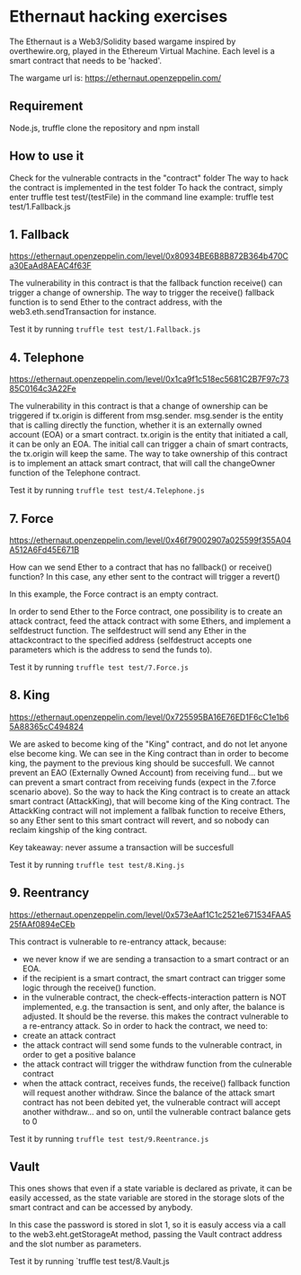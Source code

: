 # Ethernaut hacking exercises

The Ethernaut is a Web3/Solidity based wargame inspired by overthewire.org, played in the Ethereum Virtual Machine. Each level is a smart contract that needs to be 'hacked'.

The wargame url is: https://ethernaut.openzeppelin.com/

## Requirement
Node.js, truffle
clone the repository and npm install

## How to use it
Check for the vulnerable contracts in the "contract" folder
The way to hack the contract is implemented in the test folder
To hack the contract, simply enter truffle test test/(testFile) in the command line
example: truffle test test/1.Fallback.js

## 1. Fallback

https://ethernaut.openzeppelin.com/level/0x80934BE6B8B872B364b470Ca30EaAd8AEAC4f63F

The vulnerability in this contract is that the fallback function receive() can trigger a change of ownership.
The way to trigger the receive() fallback function is to send Ether to the contract address, with the web3.eth.sendTransaction for instance.

Test it by running
`truffle test test/1.Fallback.js`

## 4. Telephone

https://ethernaut.openzeppelin.com/level/0x1ca9f1c518ec5681C2B7F97c7385C0164c3A22Fe

The vulnerability in this contract is that a change of ownership can be triggered if tx.origin is different from msg.sender.
msg.sender is the entity that is calling directly the function, whether it is an externally owned account (EOA) or a smart contract.
tx.origin is the entity that initiated a call, it can be only an EOA. The initial call can trigger a chain of smart contracts, the tx.origin will keep the same. 
The way to take ownership of this contract is to implement an attack smart contract, that will call the changeOwner function of the Telephone contract.

Test it by running
`truffle test test/4.Telephone.js`

## 7. Force

https://ethernaut.openzeppelin.com/level/0x46f79002907a025599f355A04A512A6Fd45E671B

How can we send Ether to a contract that has no fallback() or receive() function? In this case, any ether sent to the contract will trigger a revert()

In this example, the Force contract is an empty contract.

In order to send Ether to the Force contract, one possibility is to create an attack contract, feed the attack contract with some Ethers, and implement a selfdestruct function. The selfdestruct will send any Ether in the attackcontract to the specified address (selfdestruct accepts one parameters which is the address to send the funds to).

Test it by running
`truffle test test/7.Force.js`

## 8. King

https://ethernaut.openzeppelin.com/level/0x725595BA16E76ED1F6cC1e1b65A88365cC494824

We are asked to become king of the "King" contract, and do not let anyone else become king.
We can see in the King contract than in order to become king, the payment to the previous king should be succesfull.
We cannot prevent an EAO (Externally Owned Account) from receiving fund... but we can prevent a smart contract from receiving funds (expect in the 7.force scenario above).
So the way to hack the King contract is to create an attack smart contract (AttackKing), that will become king of the King contract. The AttackKing contract will not implement a fallbak function to receive Ethers, so any Ether sent to this smart contract will revert, and so nobody can reclaim kingship of the king contract.

Key takeaway: never assume a transaction will be succesfull

Test it by running 
`truffle test test/8.King.js`

## 9. Reentrancy

https://ethernaut.openzeppelin.com/level/0x573eAaf1C1c2521e671534FAA525fAAf0894eCEb

This contract is vulnerable to re-entrancy attack, because:
- we never know if we are sending a transaction to a smart contract or an EOA.
- if the recipient is a smart contract, the smart contract can trigger some logic through the receive() function.
- in the vulnerable contract, the check-effects-interaction pattern is NOT implemented, e.g. the transaction is sent, and only after, the balance is adjusted. It should be the reverse. this makes the contract vulnerable to a re-entrancy attack.
So in order to hack the contract, we need to:
- create an attack contract
- the attack contract will send some funds to the vulnerable contract, in order to get a positive balance
- the attack contract will trigger the withdraw function from the culnerable contract
- when the attack contract, receives funds, the receive() fallback function will request another withdraw. Since the balance of the attack smart contract has not been debited yet, the vulnerable contract will accept another withdraw... and so on, until the vulnerable contract balance gets to 0

Test it by running 
`truffle test test/9.Reentrance.js`

## Vault

This ones shows that even if a state variable is declared as private, it can be easily accessed, as the state variable are stored in the storage slots of the smart contract and can be accessed by anybody.

In this case the password is stored in slot 1, so it is easuly access via a call to the web3.eht.getStorageAt method, passing the Vault contract address and the slot number as parameters.

Test it by running 
`truffle test test/8.Vault.js